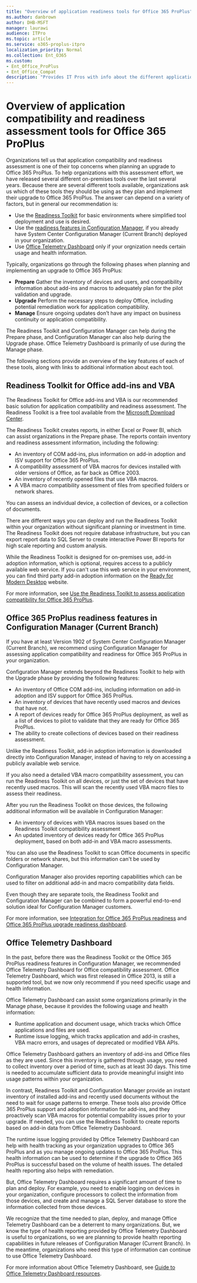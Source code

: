 ```yaml
---
title: "Overview of application readiness tools for Office 365 ProPlus"
ms.author: danbrown
author: DHB-MSFT
manager: laurawi
audience: ITPro
ms.topic: article
ms.service: o365-proplus-itpro
localization_priority: Normal
ms.collection: Ent_O365
ms.custom:
- Ent_Office_ProPlus
- Ent_Office_Compat
description: "Provides IT Pros with info about the different application compatibility and readiness tools that can help organizations move to Office 365 ProPlus"
---
```


# Overview of application compatibility and readiness assessment tools for Office 365 ProPlus

Organizations tell us that application compatibility and readiness assessment is one of their top concerns when planning an upgrade to Office 365 ProPlus. To help organizations with this assessment effort, we have released several different on-premises tools over the last several years. Because there are several different tools available, organizations ask us which of these tools they should be using as they plan and implement their upgrade to Office 365 ProPlus. The answer can depend on a variety of factors, but in general our recommendation is:

 - Use the [Readiness Toolkit](#readiness-toolkit-for-office-add-ins-and-vba) for basic environments where simplified tool deployment and use is desired. 
 - Use the [readiness features in Configuration Manager](#office-365-proplus-readiness-features-in-configuration-manager-current-branch), if you already have System Center Configuration Manager (Current Branch) deployed in your organization.
 - Use [Office Telemetry Dashboard](#office-telemetry-dashboard) only if your orgnization needs certain usage and health information.

Typically, organizations go through the following phases when planning and implementing an upgrade to Office 365 ProPlus:

- **Prepare**  Gather the inventory of devices and users, and compatibility information about add-ins and macros to adequately plan for the pilot validation and upgrade.
- **Upgrade**  Perform the necessary steps to deploy Office, including potential remediation work for application compatibility.
- **Manage**  Ensure ongoing updates don’t have any impact on business continuity or application compatibility.

The Readiness Toolkit and Configuration Manager can help during the Prepare phase, and Configuration Manager can also help during the Upgrade phase. Office Telemetry Dashboard is primarily of use during the Manage phase.

The following sections provide an overview of the key features of each of these tools, along with links to additional information about each tool.


## Readiness Toolkit for Office add-ins and VBA

The Readiness Toolkit for Office add-ins and VBA is our recommended basic solution for application compatibility and readiness assessment. The Readiness Toolkit is a free tool available from the [Microsoft Download Center](https://www.microsoft.com/download/details.aspx?id=55983).

The Readiness Toolkit creates reports, in either Excel or Power BI, which can assist organizations in the Prepare phase. The reports contain inventory and readiness assessment information, including the following:

- An inventory of COM add-ins, plus information on add-in adoption and ISV support for Office 365 ProPlus.
- A compatibility assessment of VBA macros for devices installed with older versions of Office, as far back as Office 2003.
- An inventory of recently opened files that use VBA macros.
- A VBA macro compatibility assessment of files from specified folders or network shares.

You can assess an individual device, a collection of devices, or a collection of documents.

There are different ways you can deploy and run the Readiness Toolkit within your organization without significant planning or investment in time. The Readiness Toolkit does not require database infrastructure, but you can export report data to SQL Server to create interactive Power BI reports for high scale reporting and custom analysis.

While the Readiness Toolkit is designed for on-premises use, add-in adoption information, which is optional, requires access to a publicly available web service. If you can't use this web service in your environment, you can find third party add-in adoption information on the [Ready for Modern Desktop](https://developer.microsoft.com/windows/ready-for-windows#/) website.

For more information, see [Use the Readiness Toolkit to assess application compatibility for Office 365 ProPlus](use-the-readiness-toolkit-to-assess-application-compatibility-for-office-365-pro.md).

## Office 365 ProPlus readiness features in Configuration Manager (Current Branch)

If you have at least Version 1902 of System Center Configuration Manager (Current Branch), we recommend using Configuration Manager for assessing application compatibility and readiness for Office 365 ProPlus in your organization.

 Configuration Manager extends beyond the Readiness Toolkit to help with the Upgrade phase by providing the following features:

- An inventory of Office COM add-ins, including information on add-in adoption and ISV support for Office 365 ProPlus.
- An inventory of devices that have recently used macros and devices that have not.
- A report of devices ready for Office 365 ProPlus deployment, as well as a list of devices to pilot to validate that they are ready for Office 365 ProPlus.
- The ability to create collections of devices based on their readiness assessment.

Unlike the Readiness Toolkit, add-in adoption information is downloaded directly into Configuration Manager, instead of having to rely on accessing a publicly available web service.

If you also need a detailed VBA macro compatibility assessment, you can run the Readiness Toolkit on all devices, or just the set of devices that have recently used macros. This will scan the recently used VBA macro files to assess their readiness. 

After you run the Readiness Toolkit on those devices, the following additional information will be available in Configuration Manager:

- An inventory of devices with VBA macros issues based on the Readiness Toolkit compatibility assessment
- An updated inventory of devices ready for Office 365 ProPlus deployment, based on both add-in and VBA macro assessments.

You can also use the Readiness Toolkit to scan Office documents in specific folders or network shares, but this information can't be used by Configuration Manager.

Configuration Manager also provides reporting capabilities which can be used to filter on additional add-in and macro compatibility data fields.

Even though they are separate tools, the Readiness Toolkit and Configuration Manager can be combined to form a powerful end-to-end solution ideal for Configuration Manager customers.

For more information, see [Integration for Office 365 ProPlus readiness](https://docs.microsoft.com/sccm/sum/deploy-use/office-365-dashboard#bkmk_o365_readiness) and [Office 365 ProPlus upgrade readiness dashboard](https://docs.microsoft.com/sccm/core/get-started/2019/technical-preview-1904#bkmk_o365).


## Office Telemetry Dashboard

In the past, before there was the Readiness Toolkit or the Office 365 ProPlus readiness features in Configuration Manager, we recommended Office Telemetry Dashboard for Office compatibility assessment. Office Telemetry Dashboard, which was first released in Office 2013, is still a supported tool, but we now only recommend if you need specific usage and health information.

Office Telemetry Dashboard can assist some organizations primarily in the Manage phase, because it provides the following usage and health information:

- Runtime application and document usage, which tracks which Office applications and files are used.
- Runtime issue logging, which tracks application and add-in crashes, VBA macro errors, and usages of deprecated or modified VBA APIs.

Office Telemetry Dashboard gathers an inventory of add-ins and Office files as they are used. Since this inventory is gathered through usage, you need to collect inventory over a period of time, such as at least 30 days. This time is needed to accumulate sufficient data to provide meaningful insight into usage patterns within your organization.

In contrast, Readiness Toolkit and Configuration Manager provide an instant inventory of installed add-ins and recently used documents without the need to wait for usage patterns to emerge. These tools also provide Office 365 ProPlus support and adoption information for add-ins, and they proactively scan VBA macros for potential compability issues prior to your upgrade. If needed, you can use the Readiness Toolkit to create reports based on add-in data from Office Telemetry Dashboard.

The runtime issue logging provided by Office Telemetry Dashboard can help with health tracking as your organization upgrades to Office 365 ProPlus and as you manage ongoing updates to Office 365 ProPlus. This health information can be used to determine if the upgrade to Office 365 ProPlus is successful based on the volume of health issues. The detailed health reporting also helps with remediation. 

But, Office Telemetry Dashboard requires a significant amount of time to plan and deploy. For example, you need to enable logging on devices in your organization, configure processors to collect the information from those devices, and create and manage a SQL Server database to store the information collected from those devices.

We recognize that the time needed to plan, deploy, and manage Office Telemetry Dashboard can be a deterrent to many organizations. But, we know the type of health reporting provided by Office Telemetry Dashboard is useful to organizations, so we are planning to provide health reporting capabilities in future releases of Configuration Manager (Current Branch). In the meantime, organizations who need this type of information can continue to use Office Telemetry Dashboard.

For more information about Office Telemetry Dashboard, see [Guide to Office Telemetry Dashboard resources](compat/compatibility-and-telemetry-in-office.md). 